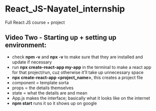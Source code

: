 # React_JS-Nayatel_internship
Full React JS course + project


## Video Two - Starting up + setting up environment:
* check **npm -v** and **npx -v** to make sure that they are installed and update if necessary
* run **npx create-react-app my-app** in the terminal to make a react app for that project/run, cuz otherwise it'll take up unnecessary space
* **npx create-react-app <project_name>**, this creates a project file
* component = template sorta
* props = the details themselves
* state = what the details are and mean
* App.js makes the interface; basically what it looks like on the internet
* **npm start** runs it so it shows up on google
